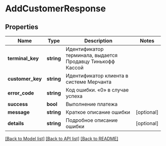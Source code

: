 # AddCustomerResponse

## Properties
Name | Type | Description | Notes
------------ | ------------- | ------------- | -------------
**terminal_key** | **string** | Идентификатор терминала, выдается Продавцу Тинькофф Кассой | 
**customer_key** | **string** | Идентификатор клиента в системе Мерчанта | 
**error_code** | **string** | Код ошибки. «0» в случае успеха | 
**success** | **bool** | Выполнение платежа | 
**message** | **string** | Краткое описание ошибки | [optional] 
**details** | **string** | Подробное описание ошибки | [optional] 

[[Back to Model list]](../README.md#documentation-for-models) [[Back to API list]](../README.md#documentation-for-api-endpoints) [[Back to README]](../README.md)


